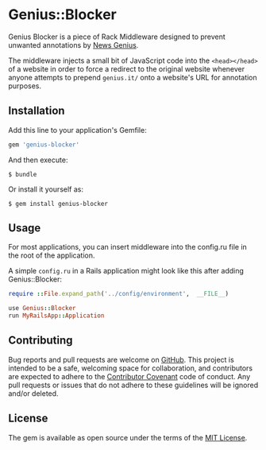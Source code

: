 # Genius::Blocker
Genius Blocker is a piece of Rack Middleware designed to prevent unwanted
annotations by [News Genius](http://news.genius.com/).

The middleware injects a small bit of JavaScript code into the
`<head></head>` of a website in order to force a redirect to the original
website whenever anyone attempts to prepend `genius.it/` onto a website's URL
for annotation purposes.

## Installation

Add this line to your application's Gemfile:

```ruby
gem 'genius-blocker'
```

And then execute:

    $ bundle

Or install it yourself as:

    $ gem install genius-blocker

## Usage

For most applications, you can insert middleware into the config.ru file in the root of the application.

A simple `config.ru` in a Rails application might look
like this after adding Genius::Blocker:

```ruby
require ::File.expand_path('../config/environment',  __FILE__)

use Genius::Blocker
run MyRailsApp::Application
```

## Contributing

Bug reports and pull requests are welcome on [GitHub](https://github.com/marlabrizel/genius-blocker). This project is intended to be a safe, welcoming space for collaboration, and contributors are expected to adhere to the [Contributor Covenant](contributor-covenant.org) code of conduct. Any pull requests or issues that do not adhere to these guidelines will be ignored and/or deleted.


## License

The gem is available as open source under the terms of the [MIT License](http://opensource.org/licenses/MIT).

